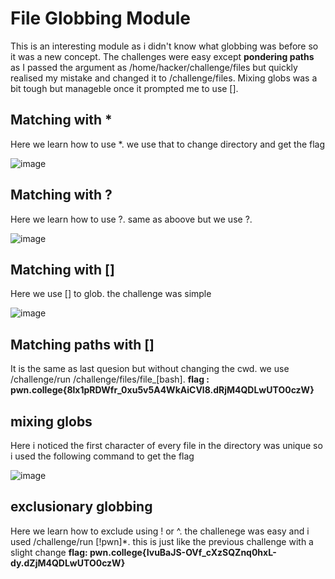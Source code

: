 # File Globbing Module
This is an interesting module as i didn't know what globbing was before so it was a new concept. 
The challenges were easy except **pondering paths** as I passed the argument as /home/hacker/challenge/files but quickly realised my mistake and changed it to /challenge/files.
Mixing globs was a bit tough but manageble once it prompted me to use [].

## Matching with *
Here we learn how to use *. we use that to change directory and get the flag

![image](https://github.com/user-attachments/assets/d1caeb85-6e25-4347-a531-cd47349e3390)

## Matching with ?
Here we learn how to use ?. same as aboove but we use ?.

![image](https://github.com/user-attachments/assets/47a19de4-edc5-44e0-af29-cc89ce918aff)

## Matching with []
Here we use [] to glob. the challenge was simple

![image](https://github.com/user-attachments/assets/0dc5a677-fcdb-4d70-bd4f-7e51265d51fa)

## Matching paths with []
It is the same as last quesion but without changing the cwd. we use /challenge/run /challenge/files/file_[bash].
**flag : pwn.college{8lx1pRDWfr_0xu5v5A4WkAiCVl8.dRjM4QDLwUTO0czW}**

## mixing globs
Here i noticed the first character of every file in the directory was unique so i used the following command to get the flag

![image](https://github.com/user-attachments/assets/8991f5db-c265-4639-b10a-9a13554a1a54)

## exclusionary globbing
Here we learn how to exclude using ! or ^. the challenege was easy and i used /challenge/run [!pwn]*. this is just like the previous challenge with a slight change
**flag: pwn.college{IvuBaJS-OVf_cXzSQZnq0hxL-dy.dZjM4QDLwUTO0czW}**
